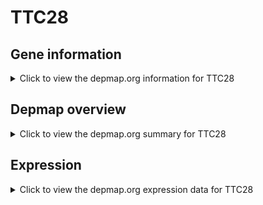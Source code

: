 <h1>TTC28</h1>

<h2>Gene information</h2>
<details>
  <summary>Click to view the depmap.org information for TTC28</summary>
  <p><a href="https://depmap.org/portal/gene/TTC28?tab=about" target="_BLANK">Open page in a new tab...</a></p>
  <iframe src="https://depmap.org/portal/gene/TTC28?tab=about" style="border:none;width:100%;height:800px"></iframe>
</details>

<h2>Depmap overview</h2>
<details>
  <summary>Click to view the depmap.org summary for TTC28</summary>
  <p><a href="https://depmap.org/portal/gene/TTC28?tab=overview" target="_BLANK">Open page in a new tab...</a></p>
  <iframe src="https://depmap.org/portal/gene/TTC28?tab=overview" style="border:none;width:100%;height:800px"></iframe>
</details>

<h2>Expression</h2>
<details>
  <summary>Click to view the depmap.org expression data for TTC28</summary>
  <p><a href="https://depmap.org/portal/gene/TTC28?tab=characterization" target="_BLANK">Open page in a new tab...</a></p>
  <iframe src="https://depmap.org/portal/gene/TTC28?tab=characterization" style="border:none;width:100%;height:800px"></iframe>
</details>


<!--
<h2>Reactome Pathway diagram</h2>
<details>
  <summary>Click to view the Reactome pathway for TTC28</summary>
  <p><a href="PURL" target="_BLANK">Open page in a new tab...</a></p>
  PNAME
</details>
-->


